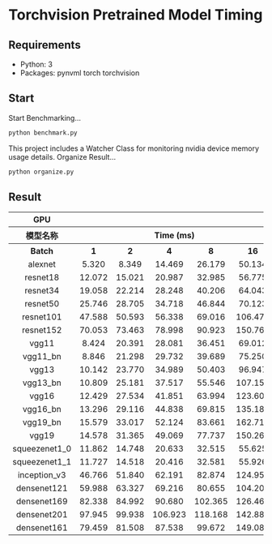 # Torchvision Pretrained Model Timing
## Requirements
* Python: 3
* Packages: pynvml torch torchvision

## Start
Start Benchmarking...
``` bash
python benchmark.py
```
This project includes a Watcher Class for monitoring nvidia device memory usage details.
Organize Result...
``` bash
python organize.py
```

## Result
<table><colgroup><col style="width: 117.0px;"><col style="width: 67.0px;"><col style="width: 67.0px;"><col style="width: 66.0px;"><col style="width: 68.0px;"><col style="width: 73.0px;"><col style="width: 29.0px;"><col style="width: 30.0px;"><col style="width: 31.0px;"><col style="width: 31.0px;"><col style="width: 38.0px;"><col style="width: 67.0px;"><col style="width: 68.0px;"><col style="width: 68.0px;"><col style="width: 67.0px;"><col style="width: 75.0px;"><col style="width: 29.0px;"><col style="width: 30.0px;"><col style="width: 31.0px;"><col style="width: 31.0px;"><col style="width: 38.0px;"></colgroup><tbody><tr><th style="text-align: center;">GPU</th><th colspan="10" style="text-align: center;">torch</th><th colspan="10" style="text-align: center;">torch.jit</th></tr><tr><th colspan="1" style="text-align: center;"><span>模型名称</span></th><th colspan="5" style="text-align: center;">Time (ms)</th><th colspan="5" style="text-align: center;">Cuda Memory (KB)</th><th colspan="5" style="text-align: center;"><span>Time (ms)</span></th><th colspan="5" style="text-align: center;"><span>Cuda Memory (KB)</span></th></tr><tr><th colspan="1" style="text-align: center;">Batch</th><th colspan="1" style="text-align: center;">1</th><th colspan="1" style="text-align: center;">2</th><th colspan="1" style="text-align: center;">4</th><th colspan="1" style="text-align: center;">8</th><th colspan="1" style="text-align: center;">16</th><th colspan="1" style="text-align: center;">1</th><th colspan="1" style="text-align: center;">2</th><th colspan="1" style="text-align: center;">4</th><th colspan="1" style="text-align: center;">8</th><th colspan="1" style="text-align: center;">16</th><th colspan="1" style="text-align: center;">1</th><th colspan="1" style="text-align: center;">2</th><th colspan="1" style="text-align: center;">4</th><th colspan="1" style="text-align: center;">8</th><th colspan="1" style="text-align: center;">16</th><th colspan="1" style="text-align: center;">1</th><th colspan="1" style="text-align: center;">2</th><th colspan="1" style="text-align: center;">4</th><th colspan="1" style="text-align: center;">8</th><th colspan="1" style="text-align: center;">16</th></tr><tr><td colspan="1" style="text-align: center;">alexnet</td><td colspan="1" style="text-align: center;">5.320</td><td colspan="1" style="text-align: center;">8.349</td><td colspan="1" style="text-align: center;">14.469</td><td colspan="1" style="text-align: center;">26.179</td><td colspan="1" style="text-align: center;">50.134</td><td colspan="1" style="text-align: center;">264192</td><td colspan="1" style="text-align: center;">270336</td><td colspan="1" style="text-align: center;">276480</td><td colspan="1" style="text-align: center;">290816</td><td colspan="1" style="text-align: center;">360448</td><td colspan="1" style="text-align: center;">5.559</td><td colspan="1" style="text-align: center;">8.406</td><td colspan="1" style="text-align: center;">14.441</td><td colspan="1" style="text-align: center;">26.192</td><td colspan="1" style="text-align: center;">49.645</td><td colspan="1" style="text-align: center;">264192</td><td colspan="1" style="text-align: center;">270336</td><td colspan="1" style="text-align: center;">276480</td><td colspan="1" style="text-align: center;">290816</td><td colspan="1" style="text-align: center;">360448</td></tr><tr><td colspan="1" style="text-align: center;">resnet18</td><td colspan="1" style="text-align: center;">12.072</td><td colspan="1" style="text-align: center;">15.021</td><td colspan="1" style="text-align: center;">20.987</td><td colspan="1" style="text-align: center;">32.985</td><td colspan="1" style="text-align: center;">56.775</td><td colspan="1" style="text-align: center;">112640</td><td colspan="1" style="text-align: center;">133120</td><td colspan="1" style="text-align: center;">182272</td><td colspan="1" style="text-align: center;">292864</td><td colspan="1" style="text-align: center;">440320</td><td colspan="1" style="text-align: center;">10.797</td><td colspan="1" style="text-align: center;">14.148</td><td colspan="1" style="text-align: center;">19.815</td><td colspan="1" style="text-align: center;">31.851</td><td colspan="1" style="text-align: center;">54.977</td><td colspan="1" style="text-align: center;">112640</td><td colspan="1" style="text-align: center;">133120</td><td colspan="1" style="text-align: center;">182272</td><td colspan="1" style="text-align: center;">292864</td><td colspan="1" style="text-align: center;">440320</td></tr><tr><td colspan="1" style="text-align: center;">resnet34</td><td colspan="1" style="text-align: center;">19.058</td><td colspan="1" style="text-align: center;">22.214</td><td colspan="1" style="text-align: center;">28.248</td><td colspan="1" style="text-align: center;">40.206</td><td colspan="1" style="text-align: center;">64.043</td><td colspan="1" style="text-align: center;">165888</td><td colspan="1" style="text-align: center;">194560</td><td colspan="1" style="text-align: center;">270336</td><td colspan="1" style="text-align: center;">464896</td><td colspan="1" style="text-align: center;">686080</td><td colspan="1" style="text-align: center;">17.159</td><td colspan="1" style="text-align: center;">19.897</td><td colspan="1" style="text-align: center;">25.899</td><td colspan="1" style="text-align: center;">37.471</td><td colspan="1" style="text-align: center;">61.692</td><td colspan="1" style="text-align: center;">165888</td><td colspan="1" style="text-align: center;">194560</td><td colspan="1" style="text-align: center;">270336</td><td colspan="1" style="text-align: center;">464896</td><td colspan="1" style="text-align: center;">686080</td></tr><tr><td colspan="1" style="text-align: center;">resnet50</td><td colspan="1" style="text-align: center;">25.746</td><td colspan="1" style="text-align: center;">28.705</td><td colspan="1" style="text-align: center;">34.718</td><td colspan="1" style="text-align: center;">46.844</td><td colspan="1" style="text-align: center;">70.123</td><td colspan="1" style="text-align: center;">243712</td><td colspan="1" style="text-align: center;">344064</td><td colspan="1" style="text-align: center;">536576</td><td colspan="1" style="text-align: center;">931840</td><td colspan="1" style="text-align: center;">1597440</td><td colspan="1" style="text-align: center;">22.296</td><td colspan="1" style="text-align: center;">25.671</td><td colspan="1" style="text-align: center;">31.378</td><td colspan="1" style="text-align: center;">43.611</td><td colspan="1" style="text-align: center;">66.701</td><td colspan="1" style="text-align: center;">243712</td><td colspan="1" style="text-align: center;">344064</td><td colspan="1" style="text-align: center;">536576</td><td colspan="1" style="text-align: center;">931840</td><td colspan="1" style="text-align: center;">1597440</td></tr><tr><td colspan="1" style="text-align: center;">resnet101</td><td colspan="1" style="text-align: center;">47.588</td><td colspan="1" style="text-align: center;">50.593</td><td colspan="1" style="text-align: center;">56.338</td><td colspan="1" style="text-align: center;">69.016</td><td colspan="1" style="text-align: center;">106.475</td><td colspan="1" style="text-align: center;">370688</td><td colspan="1" style="text-align: center;">544768</td><td colspan="1"
 style="text-align: center;">815104</td><td colspan="1" style="text-align: center;">1437696</td><td colspan="1" style="text-align: center;">2451456</td><td colspan="1" style="text-align: center;">41.511</td><td colspan="1" style="text-align: center;">43.913</td><td colspan="1" style="text-align: center;">49.887</td><td colspan="1" style="text-align: center;">62.429</td><td colspan="1" style="text-align: center;">107.027</td><td colspan="1" style="text-align: center;">370688</td><td colspan="1" style="text-align: center;">544768</td><td colspan="1" style="text-align: center;">815104</td><td colspan="1" style="text-align: center;">1437696</td><td colspan="1" style="text-align: center;">2451456</td></tr><tr><td colspan="1" style="text-align: center;">resnet152</td><td colspan="1" style="text-align: center;">70.053</td><td colspan="1" style="text-align: center;">73.463</td><td colspan="1" style="text-align: center;">78.998</td><td colspan="1" style="text-align: center;">90.923</td><td colspan="1" style="text-align: center;">150.769</td><td colspan="1" style="text-align: center;">497664</td><td colspan="1" style="text-align: center;">757760</td><td colspan="1" style="text-align: center;">1105920</td><td colspan="1" style="text-align: center;">2009088</td><td colspan="1" style="text-align: center;">3452928</td><td colspan="1" style="text-align: center;">60.542</td><td colspan="1" style="text-align: center;">63.682</td><td colspan="1" style="text-align: center;">68.859</td><td colspan="1" style="text-align: center;">82.453</td><td colspan="1" style="text-align: center;">151.299</td><td colspan="1" style="text-align: center;">497664</td><td colspan="1" style="text-align: center;">757760</td><td colspan="1" style="text-align: center;">1105920</td><td colspan="1" style="text-align: center;">2009088</td><td colspan="1" style="text-align: center;">3452928</td></tr><tr><td colspan="1" style="text-align: center;">vgg11</td><td colspan="1" style="text-align: center;">8.424</td><td colspan="1" style="text-align: center;">20.391</td><td colspan="1" style="text-align: center;">28.081</td><td colspan="1" style="text-align: center;">36.451</td><td colspan="1" style="text-align: center;">69.012</td><td colspan="1" style="text-align: center;">624640</td><td colspan="1" style="text-align: center;">673792</td><td colspan="1" style="text-align: center;">790528</td><td colspan="1" style="text-align: center;">966656</td><td colspan="1" style="text-align: center;">1345536</td><td colspan="1" style="text-align: center;">8.425</td><td colspan="1" style="text-align: center;">20.438</td><td colspan="1" style="text-align: center;">28.112</td><td colspan="1" style="text-align: center;">36.421</td><td colspan="1" style="text-align: center;">68.979</td><td colspan="1" style="text-align: center;">624640</td><td colspan="1" style="text-align: center;">673792</td><td colspan="1" style="text-align: center;">790528</td><td colspan="1" style="text-align: center;">966656</td><td colspan="1" style="text-align: center;">1345536</td></tr><tr><td colspan="1" style="text-align: center;">vgg11_bn</td><td colspan="1" style="text-align: center;">8.846</td><td colspan="1" style="text-align: center;">21.298</td><td colspan="1" style="text-align: center;">29.732</td><td colspan="1" style="text-align: center;">39.689</td><td colspan="1" style="text-align: center;">75.250</td><td colspan="1" style="text-align: center;">651264</td><td colspan="1" style="text-align: center;">731136</td><td colspan="1" style="text-align: center;">897024</td><td colspan="1" style="text-align: center;">1212416</td><td colspan="1" style="text-align: center;">1810432</td><td colspan="1" style="text-align: center;">8.889</td><td colspan="1" style="text-align: center;">21.287</td><td colspan="1" style="text-align: center;">29.770</td><td colspan="1" style="text-align: center;">39.598</td><td colspan="1" style="text-align: center;">75.360</td><td colspan="1" style="text-align: center;">651264</td><td colspan="1" style="text-align: center;">731136</td><td colspan="1" style="text-align: center;">897024</td><td colspan="1" style="text-align: center;">1212416</td><td colspan="1" style="text-align: center;">1810432</td></tr><tr><td colspan="1" style="text-align: center;">vgg13</td><td colspan="1" style="text-align: center;">10.142</td><td colspan="1" style="text-align: center;">23.770</td><td colspan="1" style="text-align: center;">34.989</td><td colspan="1" style="text-align: center;">50.403</td><td colspan="1" style="text-align: center;">96.947</td><td colspan="1" style="text-align: center;">647168</td><td colspan="1" style="text-align: center;">714752</td><td colspan="1" style="text-align: center;">841728</td><td colspan="1" style="text-align: center;">1118208</td><td colspan="1" style="text-align: center;">1646592</td><td colspan="1" style="text-align: center;">10.134</td><td colspan="1" style="text-align: center;">24.126</td><td colspan="1" style="text-align: center;">34.937</td><td colspan="1" style="text-align: center;">50.327</td><td colspan="1" style="text-align: center;">97.111</td><td colspan="1" style="text-align: center;">647168</td><td colspan="1" style="text-align: center;">714752</td><td colspan="1" style="text-align: center;">841728</td><td colspan="1" style="text-align: center;">1118208</td><td colspan="1" style="text-align: center;">1646592</td></tr><tr><td colspan="1" style="text-align: center;">vgg13_bn</td><td colspan="1" style="text-align: center;">10.809</td><td colspan="1" style="text-align: center;">25.181</td><td colspan="1" style="text-align: center;">37.517</td><td colspan="1" style="text-align: center;">55.546</td><td colspan="1" style="text-align: center;">107.158</td><td colspan="1" style="text-align: center;">696320</td><td colspan="1" style="text-align: center;">808960</td><td colspan="1" style="text-align: center;">1052672</td><td colspan="1" style="text-align: center;">1515520</td><td colspan="1" style="text-align: center;">2412544</td><td colspan="1" style="text-align: center;">10.883</td><td colspan="1" style="text-align: center;">25.270</td><td colspan="1" style="text-align: center;">37.882</td><td colspan="1" style="text-align: center;">55.594</td><td colspan="1" style="text-align: center;">107.271</td><td colspan="1" style="text-align: center;">696320</td><td colspan="1" style="text-align: center;">808960</td><td colspan="1" style="text-align: center;">1052672</td><td colspan="1" style="text-align: center;">1515520</td><td colspan="1" style="text-align: center;">2412544</td></tr><tr><td colspan="1" style="text-align: center;">vgg16</td><td colspan="1" style="text-align: center;">12.429</td><td colspan="1" style="text-align: center;">27.534</td><td colspan="1" style="text-align: center;">41.851</td><td colspan="1" style="text-align: center;">63.994</td><td colspan="1" style="text-align: center;">123.601</td><td colspan="1" style="text-align: center;">679936</td><td colspan="1" style="text-align: center;">747520</td><td colspan="1" style="text-align: center;">907264</td><td colspan="1" style="text-align: center;">1196032</td><td colspan="1" style="text-align: center;">1748992</td><td colspan="1" style="text-align:
 center;">12.387</td><td colspan="1" style="text-align: center;">27.677</td><td colspan="1" style="text-align: center;">41.884</td><td colspan="1" style="text-align: center;">64.086</td><td colspan="1" style="text-align: center;">123.610</td><td colspan="1" style="text-align: center;">679936</td><td colspan="1" style="text-align: center;">747520</td><td colspan="1" style="text-align: center;">907264</td><td colspan="1" style="text-align: center;">1196032</td><td colspan="1" style="text-align: center;">1748992</td></tr><tr><td colspan="1" style="text-align: center;">vgg16_bn</td><td colspan="1" style="text-align: center;">13.296</td><td colspan="1" style="text-align: center;">29.116</td><td colspan="1" style="text-align: center;">44.838</td><td colspan="1" style="text-align: center;">69.815</td><td colspan="1" style="text-align: center;">135.181</td><td colspan="1" style="text-align: center;">729088</td><td colspan="1" style="text-align: center;">876544</td><td colspan="1" style="text-align: center;">1132544</td><td colspan="1" style="text-align: center;">1619968</td><td colspan="1" style="text-align: center;">2592768</td><td colspan="1" style="text-align: center;">13.215</td><td colspan="1" style="text-align: center;">29.176</td><td colspan="1" style="text-align: center;">44.899</td><td colspan="1" style="text-align: center;">69.754</td><td colspan="1" style="text-align: center;">134.841</td><td colspan="1" style="text-align: center;">729088</td><td colspan="1" style="text-align: center;">876544</td><td colspan="1" style="text-align: center;">1132544</td><td colspan="1" style="text-align: center;">1619968</td><td colspan="1" style="text-align: center;">2592768</td></tr><tr><td colspan="1" style="text-align: center;">vgg19_bn</td><td colspan="1" style="text-align: center;">15.579</td><td colspan="1" style="text-align: center;">33.017</td><td colspan="1" style="text-align: center;">52.124</td><td colspan="1" style="text-align: center;">83.661</td><td colspan="1" style="text-align: center;">162.715</td><td colspan="1" style="text-align: center;">761856</td><td colspan="1" style="text-align: center;">917504</td><td colspan="1" style="text-align: center;">1185792</td><td colspan="1" style="text-align: center;">1724416</td><td colspan="1" style="text-align: center;">2799616</td><td colspan="1" style="text-align: center;">15.485</td><td colspan="1" style="text-align: center;">33.085</td><td colspan="1" style="text-align: center;">52.512</td><td colspan="1" style="text-align: center;">83.744</td><td colspan="1" style="text-align: center;">162.978</td><td colspan="1" style="text-align: center;">761856</td><td colspan="1" style="text-align: center;">917504</td><td colspan="1" style="text-align: center;">1185792</td><td colspan="1" style="text-align: center;">1724416</td><td colspan="1" style="text-align: center;">2799616</td></tr><tr><td colspan="1" style="text-align: center;">vgg19</td><td colspan="1" style="text-align: center;">14.578</td><td colspan="1" style="text-align: center;">31.365</td><td colspan="1" style="text-align: center;">49.069</td><td colspan="1" style="text-align: center;">77.737</td><td colspan="1" style="text-align: center;">150.261</td><td colspan="1" style="text-align: center;">704512</td><td colspan="1" style="text-align: center;">780288</td><td colspan="1" style="text-align: center;">946176</td><td colspan="1" style="text-align: center;">1247232</td><td colspan="1" style="text-align: center;">1851392</td><td colspan="1" style="text-align: center;">14.581</td><td colspan="1" style="text-align: center;">31.384</td><td colspan="1" style="text-align: center;">49.106</td><td colspan="1" style="text-align: center;">77.610</td><td colspan="1" style="text-align: center;">150.736</td><td colspan="1" style="text-align: center;">704512</td><td colspan="1" style="text-align: center;">780288</td><td colspan="1" style="text-align: center;">946176</td><td colspan="1" style="text-align: center;">1247232</td><td colspan="1" style="text-align: center;">1851392</td></tr><tr><td colspan="1" style="text-align: center;">squeezenet1_0</td><td colspan="1" style="text-align: center;">11.862</td><td colspan="1" style="text-align: center;">14.748</td><td colspan="1" style="text-align: center;">20.633</td><td colspan="1" style="text-align: center;">32.515</td><td colspan="1" style="text-align: center;">55.625</td><td colspan="1" style="text-align: center;">53248</td><td colspan="1" style="text-align: center;">86016</td><td colspan="1" style="text-align: center;">165888</td><td colspan="1" style="text-align: center;">307200</td><td colspan="1" style="text-align: center;">598016</td><td colspan="1" style="text-align: center;">10.877</td><td colspan="1" style="text-align: center;">13.717</td><td colspan="1" style="text-align: center;">19.579</td><td colspan="1" style="text-align: center;">31.493</td><td colspan="1" style="text-align: center;">54.760</td><td colspan="1" style="text-align: center;">53248</td><td colspan="1" style="text-align: center;">86016</td><td colspan="1" style="text-align: center;">165888</td><td colspan="1" style="text-align: center;">307200</td><td colspan="1" style="text-align: center;">598016</td></tr><tr><td colspan="1" style="text-align: center;">squeezenet1_1</td><td colspan="1" style="text-align: center;">11.727</td><td colspan="1" style="text-align: center;">14.518</td><td colspan="1" style="text-align: center;">20.416</td><td colspan="1" style="text-align: center;">32.581</td><td colspan="1" style="text-align: center;">55.926</td><td colspan="1" style="text-align: center;">30720</td><td colspan="1" style="text-align: center;">53248</td><td colspan="1" style="text-align: center;">96256</td><td colspan="1" style="text-align: center;">182272</td><td colspan="1" style="text-align: center;">350208</td><td colspan="1" style="text-align: center;">10.771</td><td colspan="1" style="text-align: center;">13.764</td><td colspan="1" style="text-align: center;">19.818</td><td colspan="1" style="text-align: center;">31.522</td><td colspan="1" style="text-align: center;">54.806</td><td colspan="1" style="text-align: center;">30720</td><td colspan="1" style="text-align: center;">53248</td><td colspan="1" style="text-align: center;">96256</td><td colspan="1" style="text-align: center;">182272</td><td colspan="1" style="text-align: center;">350208</td></tr><tr><td colspan="1" style="text-align: center;">inception_v3</td><td colspan="1" style="text-align: center;">46.766</td><td colspan="1" style="text-align: center;">51.840</td><td colspan="1" style="text-align: center;">62.191</td><td colspan="1" style="text-align: center;">82.874</td><td colspan="1" style="text-align: center;">124.959</td><td colspan="1" style="text-align: center;">245760</td><td colspan="1" style="text-align: center;">348160</td><td colspan="1" style="text-align: center;">579584</td><td colspan="1" style="text-align: center;">978944</td><td colspan="1" style="text-align: center;">1810432</td><td colspan="1" style="text-align: center;">42.077</td><td colspan="1" style="text-align: center;">46.909</td><td colspan="1" style="text-align: center;">57.510</td><td colspan="1" style="text-align: center;"
>78.391</td><td colspan="1" style="text-align: center;">119.840</td><td colspan="1" style="text-align: center;">245760</td><td colspan="1" style="text-align: center;">348160</td><td colspan="1" style="text-align: center;">579584</td><td colspan="1" style="text-align: center;">978944</td><td colspan="1" style="text-align: center;">1810432</td></tr><tr><td colspan="1" style="text-align: center;">densenet121</td><td colspan="1" style="text-align: center;">59.988</td><td colspan="1" style="text-align: center;">63.327</td><td colspan="1" style="text-align: center;">69.216</td><td colspan="1" style="text-align: center;">80.655</td><td colspan="1" style="text-align: center;">104.200</td><td colspan="1" style="text-align: center;">186368</td><td colspan="1" style="text-align: center;">346112</td><td colspan="1" style="text-align: center;">602112</td><td colspan="1" style="text-align: center;">1159168</td><td colspan="1" style="text-align: center;">2199552</td><td colspan="1" style="text-align: center;">53.126</td><td colspan="1" style="text-align: center;">55.401</td><td colspan="1" style="text-align: center;">61.895</td><td colspan="1" style="text-align: center;">72.943</td><td colspan="1" style="text-align: center;">96.718</td><td colspan="1" style="text-align: center;">186368</td><td colspan="1" style="text-align: center;">346112</td><td colspan="1" style="text-align: center;">602112</td><td colspan="1" style="text-align: center;">1159168</td><td colspan="1" style="text-align: center;">2199552</td></tr><tr><td colspan="1" style="text-align: center;">densenet169</td><td colspan="1" style="text-align: center;">82.338</td><td colspan="1" style="text-align: center;">84.992</td><td colspan="1" style="text-align: center;">90.680</td><td colspan="1" style="text-align: center;">102.365</td><td colspan="1" style="text-align: center;">126.462</td><td colspan="1" style="text-align: center;">237568</td><td colspan="1" style="text-align: center;">438272</td><td colspan="1" style="text-align: center;">759808</td><td colspan="1" style="text-align: center;">1443840</td><td colspan="1" style="text-align: center;">2693120</td><td colspan="1" style="text-align: center;">71.859</td><td colspan="1" style="text-align: center;">75.014</td><td colspan="1" style="text-align: center;">80.199</td><td colspan="1" style="text-align: center;">92.415</td><td colspan="1" style="text-align: center;">115.933</td><td colspan="1" style="text-align: center;">237568</td><td colspan="1" style="text-align: center;">438272</td><td colspan="1" style="text-align: center;">759808</td><td colspan="1" style="text-align: center;">1443840</td><td colspan="1" style="text-align: center;">2693120</td></tr><tr><td colspan="1" style="text-align: center;">densenet201</td><td colspan="1" style="text-align: center;">97.945</td><td colspan="1" style="text-align: center;">99.938</td><td colspan="1" style="text-align: center;">106.923</td><td colspan="1" style="text-align: center;">118.168</td><td colspan="1" style="text-align: center;">142.884</td><td colspan="1" style="text-align: center;">333824</td><td colspan="1" style="text-align: center;">575488</td><td colspan="1" style="text-align: center;">991232</td><td colspan="1" style="text-align: center;">1869824</td><td colspan="1" style="text-align: center;">3452928</td><td colspan="1" style="text-align: center;">84.881</td><td colspan="1" style="text-align: center;">88.776</td><td colspan="1" style="text-align: center;">94.327</td><td colspan="1" style="text-align: center;">106.124</td><td colspan="1" style="text-align: center;">129.612</td><td colspan="1" style="text-align: center;">333824</td><td colspan="1" style="text-align: center;">575488</td><td colspan="1" style="text-align: center;">991232</td><td colspan="1" style="text-align: center;">1869824</td><td colspan="1" style="text-align: center;">3452928</td></tr><tr><td colspan="1" style="text-align: center;">densenet161</td><td colspan="1" style="text-align: center;">79.459</td><td colspan="1" style="text-align: center;">81.508</td><td colspan="1" style="text-align: center;">87.538</td><td colspan="1" style="text-align: center;">99.672</td><td colspan="1" style="text-align: center;">149.085</td><td colspan="1" style="text-align: center;">436224</td><td colspan="1" style="text-align: center;">692224</td><td colspan="1" style="text-align: center;">1234944</td><td colspan="1" style="text-align: center;">2211840</td><td colspan="1" style="text-align: center;">4253696</td><td colspan="1" style="text-align: center;">69.628</td><td colspan="1" style="text-align: center;">71.688</td><td colspan="1" style="text-align: center;">77.690</td><td colspan="1" style="text-align: center;">89.726</td><td colspan="1" style="text-align: center;">149.849</td><td colspan="1" style="text-align: center;">436224</td><td colspan="1" style="text-align: center;">692224</td><td colspan="1" style="text-align: center;">1234944</td><td colspan="1" style="text-align: center;">2211840</td><td colspan="1" style="text-align: center;">4253696</td></tr></tbody></table>
